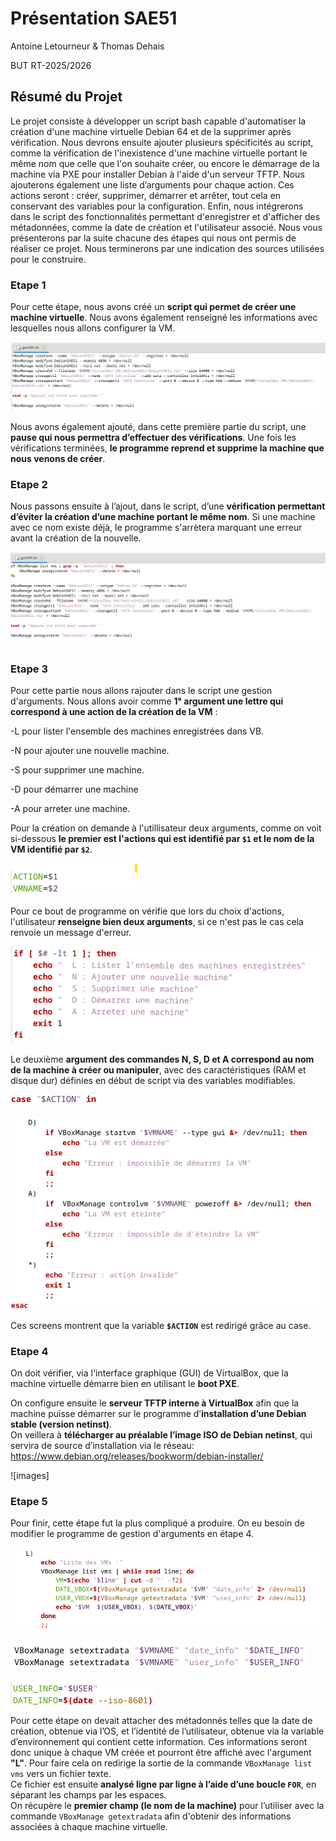 # Présentation SAE51

Antoine Letourneur & Thomas Dehais

BUT RT-2025/2026

## Résumé du Projet

Le projet consiste à développer un script bash capable d'automatiser la création d'une machine virtuelle Debian 64 et de la supprimer après vérification.
Nous devrons ensuite ajouter plusieurs spécificités au script, comme la vérification de l'inexistence d'une machine virtuelle portant le même nom que celle que l'on souhaite créer, ou encore le démarrage de la machine via PXE pour installer Debian à l'aide d'un serveur TFTP.
Nous ajouterons également une liste d’arguments pour chaque action. Ces actions seront : créer, supprimer, démarrer et arrêter, tout cela en conservant des variables pour la configuration.
Enfin, nous intégrerons dans le script des fonctionnalités permettant d'enregistrer et d'afficher des métadonnées, comme la date de création et l'utilisateur associé.
Nous vous présenterons par la suite chacune des étapes qui nous ont permis de réaliser ce projet.
Nous terminerons par une indication des sources utilisées pour le construire.

### Etape 1

Pour cette étape, nous avons créé un **script qui permet de créer une machine virtuelle**.
Nous avons également renseigné les informations avec lesquelles nous allons configurer la VM.

![images](https://github.com/AntoineLetour/SAE51/blob/brMD/images/code%20version%201/Code%20version%201.png)

Nous avons également ajouté, dans cette première partie du script, une **pause qui nous permettra d’effectuer des vérifications**.
Une fois les vérifications terminées, **le programme reprend et supprime la machine que nous venons de créer**.

### Etape 2 

Nous passons ensuite à l’ajout, dans le script, d’une **vérification permettant d’éviter la création d’une machine portant le même nom**.
Si une machine avec ce nom existe déjà, le programme s'arrètera marquant une erreur avant la création de la nouvelle.

![images](https://github.com/AntoineLetour/SAE51/blob/brMD/images/code%20version%202/Code%20version%202.png)

### Etape 3

Pour cette partie nous allons rajouter dans le script une gestion d'arguments.
Nous allons avoir comme  **1° argument une lettre qui correspond à une action de la création de la VM** :

-L pour lister l'ensemble des machines enregistrées dans VB.

-N pour ajouter une nouvelle machine.

-S pour supprimer une machine.

-D pour démarrer une machine 

-A pour arreter une machine.

Pour la création on demande à l'utillisateur deux arguments, comme on voit si-dessous **le premier est l'actions qui est identifié par `$1` et le nom de la VM identifié par `$2`**.

![images](https://github.com/AntoineLetour/SAE51/blob/brMD/images/code%20version%203/Code%20version%204%20var.png)

Pour ce bout de programme on vérifie que lors du choix d'actions, l'utilisateur **renseigne bien deux arguments**, si ce n'est pas le cas cela renvoie un message d'erreur. 

![images](https://github.com/AntoineLetour/SAE51/blob/brMD/images/code%20version%203/Code%20version%204%20lettres.png)

Le deuxième **argument des commandes N, S, D et A correspond au nom de la machine à créer ou manipuler**, avec des caractéristiques (RAM et disque dur) définies en début de script via des variables modifiables.

![images](https://github.com/AntoineLetour/SAE51/blob/brMD/images/code%20version%203/Code%20version%204%20case.png)
 
 
![images](https://github.com/AntoineLetour/SAE51/blob/brMD/images/code%20version%203/Code%20version%204%20ex.png)

Ces screens montrent que la variable **`$ACTION`** est redirigé grâce au case.

### Etape 4

On doit vérifier, via l'interface graphique (GUI) de VirtualBox, que la machine virtuelle démarre bien en utilisant le **boot PXE**.

On configure ensuite le **serveur TFTP interne à VirtualBox** afin que la machine puisse démarrer sur le programme d’**installation d’une Debian stable (version netinst)**.  
On veillera à **télécharger au préalable l’image ISO de Debian netinst**, qui servira de source d’installation via le réseau: https://www.debian.org/releases/bookworm/debian-installer/

![images]

### Etape 5

Pour finir, cette étape fut la plus compliqué a produire. On eu besoin de modifier le programme de gestion d'arguments en étape 4.

![images](https://github.com/AntoineLetour/SAE51/blob/brMD/images/code%20version%205/Code%20version%205%20boucle%20for.png)

![images](https://github.com/AntoineLetour/SAE51/blob/brMD/images/code%20version%205/Code%20version%205%20ajout%20dans%20la%20creation.png)

![images](https://github.com/AntoineLetour/SAE51/blob/brMD/images/code%20version%205/Code%20version%205%20var.png)

Pour cette étape on devait attacher des métadonnés telles que la date de création, obtenue via l’OS, et l’identité de l’utilisateur, obtenue via
la variable d’environnement qui contient cette information. Ces informations seront donc unique à chaque VM créée et pourront être affiché avec l'argument **"L"**.
Pour faire cela on redirige la sortie de la commande `VBoxManage list vms` vers un fichier texte.  
Ce fichier est ensuite **analysé ligne par ligne à l’aide d’une boucle `FOR`**, en séparant les champs par les espaces.  
On récupère le **premier champ (le nom de la machine)** pour l’utiliser avec la commande `VBoxManage getextradata` afin d'obtenir des informations associées à chaque machine virtuelle.



